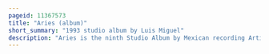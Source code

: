 ```yaml
---
pageid: 11367573
title: "Aries (album)"
short_summary: "1993 studio album by Luis Miguel"
description: "Aries is the ninth Studio Album by Mexican recording Artist Luis Miguel. It was released by Wea Latina on 22 June 1993. After attaining commercial Success in 1991 with his previous Album, Romance, Luis Miguel decided to return to a Style similar to his earlier Work, featuring Pop Ballads and Dance Numbers with R & B Influences. The Record was produced by Miguel, who was assisted by Kiko Cibrian, Rudy Pérez, David Foster, and Juan Luis Guerra."
---
```


